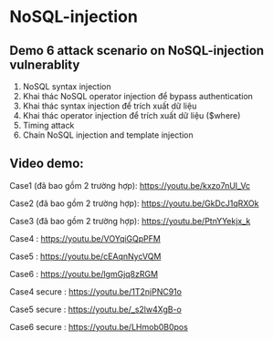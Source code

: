 # NoSQL-injection
## Demo 6 attack scenario on NoSQL-injection vulnerablity
1. NoSQL syntax injection
2. Khai thác NoSQL operator injection để bypass authentication
3. Khai thác syntax injection để trích xuất dữ liệu
4. Khai thác operator injection để trích xuất dữ liệu ($where)
5. Timing attack
6. Chain NoSQL injection and template injection
## Video demo:
Case1 (đã bao gồm 2 trường hợp): https://youtu.be/kxzo7nUI_Vc

Case2 (đã bao gồm 2 trường hợp): https://youtu.be/GkDcJ1qRXOk

Case3 (đã bao gồm 2 trường hợp): https://youtu.be/PtnYYekjx_k

Case4 : https://youtu.be/VOYqiGQpPFM

Case5 : https://youtu.be/cEAqnNycVQM

Case6 : https://youtu.be/lgmGjq8zRGM

Case4 secure : https://youtu.be/1T2njPNC91o

Case5 secure : https://youtu.be/_s2lw4XgB-o

Case6 secure : https://youtu.be/LHmob0B0pos

